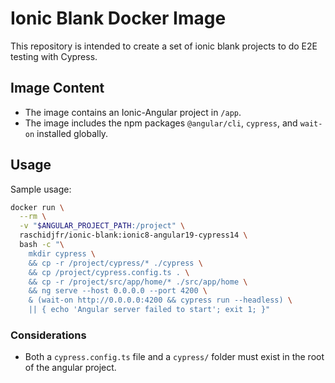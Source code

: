 # Ionic Blank Docker Image
This repository is intended to create a set of ionic blank projects to do E2E testing with Cypress. 

## Image Content
* The image contains an Ionic-Angular project in `/app`.
* The image includes the npm packages `@angular/cli`, `cypress`, and `wait-on` installed globally.

## Usage
Sample usage:

```sh
docker run \
  --rm \
  -v "$ANGULAR_PROJECT_PATH:/project" \
  raschidjfr/ionic-blank:ionic8-angular19-cypress14 \
  bash -c "\
    mkdir cypress \
    && cp -r /project/cypress/* ./cypress \
    && cp /project/cypress.config.ts . \
    && cp -r /project/src/app/home/* ./src/app/home \
    && ng serve --host 0.0.0.0 --port 4200 \
    & (wait-on http://0.0.0.0:4200 && cypress run --headless) \
    || { echo 'Angular server failed to start'; exit 1; }"
```
### Considerations
* Both a `cypress.config.ts` file and a `cypress/` folder must exist in the root of the angular project.